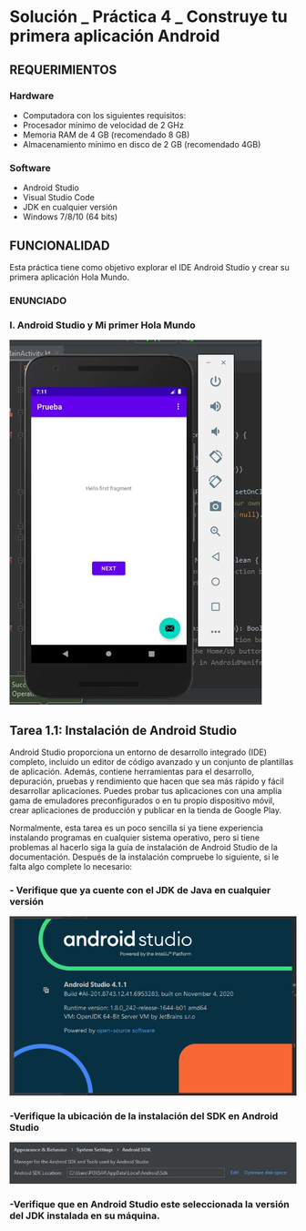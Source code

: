 # Solución _ Práctica 4 _ Construye tu primera aplicación Android


## REQUERIMIENTOS
###  Hardware
+ Computadora con los siguientes requisitos:
+ Procesador mínimo de velocidad de 2 GHz
+ Memoria RAM de 4 GB (recomendado 8 GB)    
+ Almacenamiento mínimo en disco de 2 GB (recomendado 4GB)
### Software
+ Android Studio  
+ Visual Studio Code  
+ JDK en cualquier versión
+ Windows 7/8/10 (64 bits)


## FUNCIONALIDAD
Esta práctica tiene como objetivo explorar el IDE Android Studio y crear su primera
aplicación Hola Mundo.

### ENUNCIADO
### I. Android Studio y Mi primer Hola Mundo
<img src="img\1.JPG"/>


## Tarea 1.1: Instalación de Android Studio
Android Studio proporciona un entorno de desarrollo integrado (IDE) completo,
incluido un editor de código avanzado y un conjunto de plantillas de aplicación. Además,
contiene herramientas para el desarrollo, depuración, pruebas y rendimiento que hacen
que sea más rápido y fácil desarrollar aplicaciones. Puedes probar tus aplicaciones con
una amplia gama de emuladores preconfigurados o en tu propio dispositivo móvil, crear
aplicaciones de producción y publicar en la tienda de Google Play.

Normalmente, esta tarea es un poco sencilla si ya tiene experiencia instalando programas
en cualquier sistema operativo, pero si tiene problemas al hacerlo siga la guía de
instalación de Android Studio de la documentación.
Después de la instalación compruebe lo siguiente, si le falta algo complete lo necesario:

### - Verifique que ya cuente con el JDK de Java en cualquier versión
<img src="img\2.png"/>

### -Verifique la ubicación de la instalación del SDK en Android Studio
<img src="img\3.JPG"/>

### -Verifique que en Android Studio este seleccionada la versión del JDK instalada en su máquina.




